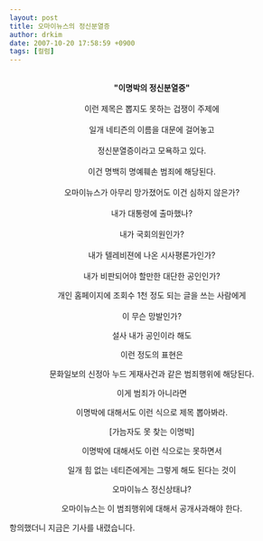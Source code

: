 ```yaml
---
layout: post
title: 오마이뉴스의 정신분열증
author: drkim
date: 2007-10-20 17:58:59 +0900
tags: [컬럼]
---
```

<P align="center">
  <BR /><b>"이명박의 정신분열증" </b><BR /><BR />이런 제목은 뽑지도 못하는 겁쟁이 주제에<BR /><BR />일개 네티즌의 이름을 대문에 걸어놓고 <BR /><BR />정신분열증이라고 모욕하고 있다.<BR /><BR />이건 명백히 명예훼손 범죄에 해당된다. <BR /><BR />오마이뉴스가 아무리 망가졌어도 이건 심하지 않은가?<BR /><BR />내가 대통령에 출마했나?<BR /><BR />내가 국회의원인가?<BR /><BR />내가 텔레비젼에 나온 시사평론가인가?<BR /><BR />내가 비판되어야 할만한 대단한 공인인가?
</P>

<P align="center">
  개인 홈페이지에 조회수 1천 정도 되는 글을 쓰는 사람에게<BR /><BR />이 무슨 망발인가?
</P>

<P align="center">
  설사 내가 공인이라 해도
</P>

<P align="center">
  이런 정도의 표현은
</P>

<P align="center">
  문화일보의 신정아 누드 게재사건과 같은 범죄행위에 해당된다.
</P>

<P align="center">
  이게 범죄가 아니라면
</P>

<P align="center">
  이명박에 대해서도 이런 식으로 제목 뽑아봐라.
</P>

<p align="center">
</p>

<P align="center">
  [가늠자도 못 찾는 이명박]
</P>

<P align="center">
  이명박에 대해서도 이런 식으로는 못하면서
</P>

<P align="center">
  일개 힘 없는 네티즌에게는 그렇게 해도 된다는 것이
</P>

<P align="center">
  오마이뉴스 정신상태냐?
</P>

<P align="center">
  오마이뉴스는 이 범죄행위에 대해서 공개사과해야 한다.
</P>





항의했더니 지금은 기사를 내렸습니다.